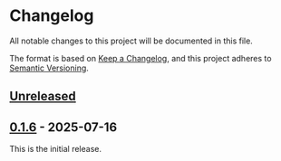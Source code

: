 # Changelog
All notable changes to this project will be documented in this file.

The format is based on [Keep a Changelog](https://keepachangelog.com/en/1.0.0/),
and this project adheres to [Semantic Versioning](https://semver.org/spec/v2.0.0.html).

## [Unreleased]

## [0.1.6] - 2025-07-16
This is the initial release.

[unreleased]: https://github.com/eclipse-keyple/keyple-interop-localreader-nfcmobile-kmp-lib/compare/0.1.6...HEAD
[0.1.6]: https://github.com/eclipse-keyple/keyple-interop-localreader-nfcmobile-kmp-lib/releases/tag/0.1.6
